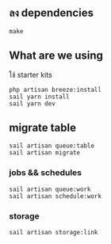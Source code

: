 
## ลง dependencies
```
make
```

## What are we using

ใช้ starter kits
```
php artisan breeze:install
sail yarn install
sail yarn dev
```

## migrate table

```
sail artisan queue:table
sail artisan migrate 
```
### jobs && schedules
```
sail artisan queue:work
sail artisan schedule:work
```

### storage
```
sail artisan storage:link
```
